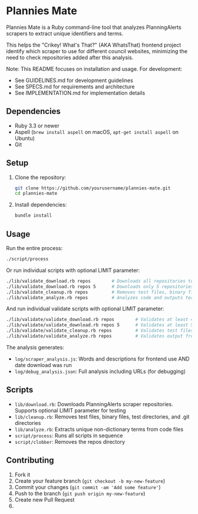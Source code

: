 # Plannies Mate

Plannies Mate is a Ruby command-line tool that analyzes PlanningAlerts scrapers to extract unique identifiers and terms.

This helps the "Crikey! What's That?" (AKA WhatsThat) frontend project identify which scraper to use for different
council websites, minimizing the need to check repositories added after this analysis.

Note: This README focuses on installation and usage. For development:

- See GUIDELINES.md for development guidelines
- See SPECS.md for requirements and architecture
- See IMPLEMENTATION.md for implementation details

## Dependencies

- Ruby 3.3 or newer
- Aspell (`brew install aspell` on macOS, `apt-get install aspell` on Ubuntu)
- Git

## Setup

1. Clone the repository:
   ```bash
   git clone https://github.com/yourusername/plannies-mate.git
   cd plannies-mate
   ```

2. Install dependencies:
   ```bash
   bundle install
   ```

## Usage

Run the entire process:

```bash
./script/process
```

Or run individual scripts with optional LIMIT parameter:

```bash
./lib/validate_download.rb repos        # Downloads all repositories to repos/ AND updates status/download_run.json and status/descriptions.json
./lib/validate_download.rb repos 5      # Downloads only 5 repositories
./lib/validate_cleanup.rb repos         # Removes test files, binary files and .git directories
./lib/validate_analyze.rb repos         # Analyzes code and outputs terms
```

And run individual validate scripts with optional LIMIT parameter:

```bash
./lib/validate/validate_download.rb repos        # Validates at least 40 repositories where downloaded but less than 50
./lib/validate/validate_download.rb repos 5      # Validates at least 5 repositories where downloaded and less than 50
./lib/validate/validate_cleanup.rb repos         # Validates test files, binary files and .git directories are missing from repos
./lib/validate/validate_analyze.rb repos         # Validates output from Analyzes in log/*
```

The analysis generates:

- `log/scraper_analysis.js`: Words and descriptions for frontend use AND date download was run
- `log/debug_analysis.json`: Full analysis including URLs (for debugging)

## Scripts

- `lib/download.rb`: Downloads PlanningAlerts scraper repositories. Supports optional LIMIT parameter for testing
- `lib/cleanup.rb`: Removes test files, binary files, test directories, and .git directories
- `lib/analyze.rb`: Extracts unique non-dictionary terms from code files
- `script/process`: Runs all scripts in sequence
- `script/clobber`: Removes the repos directory

## Contributing

1. Fork it
2. Create your feature branch (`git checkout -b my-new-feature`)
3. Commit your changes (`git commit -am 'Add some feature'`)
4. Push to the branch (`git push origin my-new-feature`)
5. Create new Pull Request
6. 
